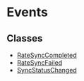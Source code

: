 # Events

## Classes

- [RateSyncCompleted](RateSyncCompleted.md)
- [RateSyncFailed](RateSyncFailed.md)
- [SyncStatusChanged](SyncStatusChanged.md)
